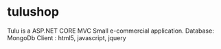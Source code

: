 # tulushop
Tulu is a ASP.NET CORE MVC Small e-commercial  application.
Database: MongoDb
Client : html5, javascript, jquery
